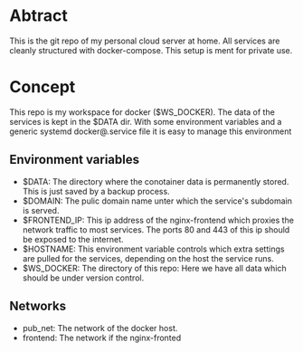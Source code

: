 # Abtract

This is the git repo of my personal cloud server at home. All services are cleanly structured with docker-compose. This setup is ment for private use.

# Concept

This repo is my workspace for docker ($WS_DOCKER). The data of the services is kept in the $DATA dir. With some environment variables and a generic systemd docker@.service file it is easy to manage this environment

## Environment variables

- $DATA: The directory where the conotainer data is permanently stored. This is just saved by a backup process.
- $DOMAIN: The pulic domain name unter which the service's subdomain is served.
- $FRONTEND_IP: This ip address of the nginx-frontend which proxies the network traffic to most services. The ports 80 and 443 of this ip should be exposed to the internet.
- $HOSTNAME: This environment variable controls which extra settings are pulled for the services, depending on the host the service runs.
- $WS_DOCKER: The directory of this repo: Here we have all data which should be under version control.

## Networks

- pub_net: The network of the docker host. 
- frontend: The network if the nginx-fronted


